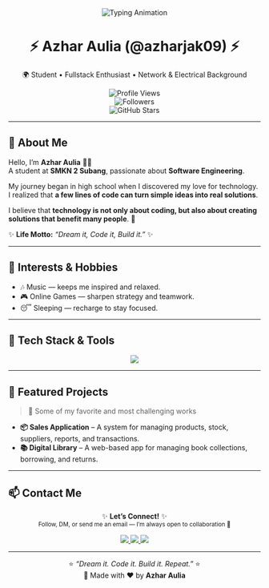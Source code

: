 <div align="center">

<img src="https://readme-typing-svg.herokuapp.com?font=Poppins&weight=700&size=30&duration=3000&pause=1000&color=00D1FF&center=true&vCenter=true&width=800&lines=Hello+👋,+I'm+Azhar+Aulia;Fullstack+Developer+Enthusiast;Laravel+%7C+PHP+%7C+MySQL+%7C+Next.js;Welcome+to+My+GitHub+Profile!+🚀" alt="Typing Animation" />

# ⚡ Azhar Aulia (@azharjak09) ⚡  
🌍 Student • Fullstack Enthusiast • Network & Electrical Background  

![Profile Views](https://komarev.com/ghpvc/?username=azharjak09&color=00D1FF&style=for-the-badge)  
![Followers](https://img.shields.io/github/followers/azharjak09?style=for-the-badge&logo=github&color=blue)  
![GitHub Stars](https://img.shields.io/github/stars/azharjak09?style=for-the-badge&logo=github&color=yellow)  

</div>

---

## 🙋 About Me  
Hello, I’m **Azhar Aulia** 👨‍💻  
A student at **SMKN 2 Subang**, passionate about **Software Engineering**.  

My journey began in high school when I discovered my love for technology.  
I realized that **a few lines of code can turn simple ideas into real solutions**.  

I believe that **technology is not only about coding, but also about creating solutions that benefit many people**. 🚀  

✨ **Life Motto:** *“Dream it, Code it, Build it.”* ✨  

---

## 🎯 Interests & Hobbies  
- 🎶 Music — keeps me inspired and relaxed.  
- 🎮 Online Games — sharpen strategy and teamwork.  
- 😴 Sleeping — recharge to stay focused.  

---

## 🧰 Tech Stack & Tools  
<div align="center">

<img src="https://skillicons.dev/icons?i=laravel,php,mysql,nextjs,react,js,nodejs,bootstrap,tailwind,vscode,git,github" />

</div>  

---

## 📌 Featured Projects  
> 🚀 Some of my favorite and most challenging works  

- **📦 Sales Application** – A system for managing products, stock, suppliers, reports, and transactions.  
- **📚 Digital Library** – A web-based app for managing book collections, borrowing, and returns.  

---

## 📫 Contact Me  
<div align="center">

✨ **Let’s Connect!** ✨  
<sub>Follow, DM, or send me an email — I’m always open to collaboration 🚀</sub>  

<p align="center">
  <a href="https://www.tiktok.com/@azharjak09" target="_blank">
    <img src="https://img.shields.io/badge/TikTok-%23000000.svg?&style=for-the-badge&logo=tiktok&logoColor=white" />
  </a>
  <a href="https://instagram.com/azharjak09" target="_blank">
    <img src="https://img.shields.io/badge/Instagram-%23E4405F.svg?&style=for-the-badge&logo=instagram&logoColor=white" />
  </a>
  <a href="mailto:azharjack28@gmail.com" target="_blank">
    <img src="https://img.shields.io/badge/Gmail-%23D14836.svg?&style=for-the-badge&logo=gmail&logoColor=white" />
  </a>
</p>

</div>

---

<div align="center">

⭐ *“Dream it. Code it. Build it. Repeat.”* ⭐  
💬 Made with ❤️ by **Azhar Aulia**  

</div>
